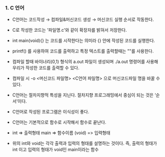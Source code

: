 ### 1. C 언어

- C언어는 코드작성 → 컴파일&머신코드 생성 → 머신코드 실행 순서로 작동한다.

- C로 작성한 코드는 '파일명.c'와 같이 확장자를 밝혀서 저장한다.

- int main(void){} 는 코드를 시작한다는 의미라 {} 안에 작성된 코드를 실행한다.

- printf() 를 사용하여 코드를 출력하고 특정 텍스트를 출력할때는 ""를 사용한다.

- 컴파일 할때 바이너리(0,1) 형식의 a.out 파일이 생성되며 ./a.out 명령어를 사용해 우리가 작성한 코드를 출력할 수 있다.

- 컴파일 시 -o <머신코드 파일명> <C언어 파일명> 으로 머신코드파일 명을 바꿀 수 있다.

- C언어는 절차지향적 특성을 지닌다. 절차지향 프로그래밍에서 중심이 되는 것은 ‘순서’이다.

- C언어로 작성된 프로그램은 이식성이 좋다.

- C언어는 기본적으로 함수로 시작해서 함수로 끝난다.

- int => 출력형태 main => 함수이름 (void) => 입력형태

- 위의 int와 void는 각각 출력과 입력의 형태를 설명하는 것이다. 즉, 출력의 형태가 int 이고 입력의 형태가 void인 main이라는 함수

